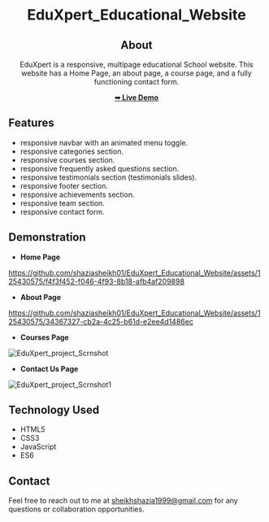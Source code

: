 <div align="center">
  
# EduXpert_Educational_Website

## About
EduXpert is a responsive, multipage educational School website.
This website has a Home Page, an about page, a course page, and a fully functioning contact form.

<a href ="https://shaziasheikh01.github.io/EduXpert_Educational_Website/"><strong>➥ Live Demo</strong></a>

</div>

## Features 
* responsive navbar with an animated menu toggle.
* responsive categories section.
* responsive courses section.
* responsive frequently asked questions section.
* responsive testimonials section (testimonials slides).
* responsive footer section.
* responsive achievements section.
* responsive team section.
* responsive contact form.

## Demonstration
* **Home Page**

https://github.com/shaziasheikh01/EduXpert_Educational_Website/assets/125430575/f4f3f452-f046-4f93-8b18-afb4af209898

* **About Page**
  
https://github.com/shaziasheikh01/EduXpert_Educational_Website/assets/125430575/34367327-cb2a-4c25-b61d-e2ee4d1486ec

* **Courses Page**
  
![EduXpert_project_Scrnshot](https://github.com/shaziasheikh01/EduXpert_Educational_Website/assets/125430575/7fa23d97-23ec-4ebf-a947-0070b1f9b7cb)

* **Contact Us Page**

![EduXpert_project_Scrnshot1](https://github.com/shaziasheikh01/EduXpert_Educational_Website/assets/125430575/da37f29d-cf0a-4716-93e4-5ca126a3783e)

## Technology Used
* HTML5
* CSS3
* JavaScript
* ES6
  
## Contact 
Feel free to reach out to me at sheikhshazia1999@gmail.com for any questions or collaboration opportunities.

